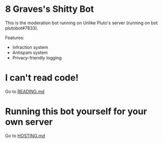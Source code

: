 # 8 Graves's Shitty Bot
This is the moderation bot running on Unlike Pluto's server (running on bot plutobot#7833). 

Features:
- Infraction system
- Antispam system
- Privacy-friendly logging

# I can't read code!
Go to [READING.md](READING.md)

# Running this bot yourself for your own server
Go to [HOSTING.md](HOSTING.md)
